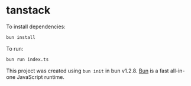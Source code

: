 # tanstack

To install dependencies:

```bash
bun install
```

To run:

```bash
bun run index.ts
```

This project was created using `bun init` in bun v1.2.8. [Bun](https://bun.sh) is a fast all-in-one JavaScript runtime.
